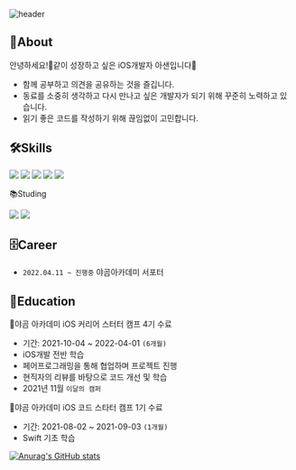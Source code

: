![header](https://capsule-render.vercel.app/api?type=soft&color=gradient&customColorList=0,3,6,14,15,18,24&height=250&section=header&text=Asan&fontSize=90&desc=같이%20성장하는%20개발자&fontAlignY=40&descSize=30&descAlignY=80&animation=fadeIn)

💎About
---
안녕하세요!👋같이 성장하고 싶은 iOS개발자 아샌입니다🤗
- 함께 공부하고 의견을 공유하는 것을 즐깁니다.
- 동료를 소중히 생각하고 다시 만나고 싶은 개발자가 되기 위해 꾸준히 노력하고 있습니다.
- 읽기 좋은 코드를 작성하기 위해 끊임없이 고민합니다.

🛠Skills
---
<img src="https://img.shields.io/badge/Swift-F05138?style=round-square&logo=swift&logoColor=white"/> <img src="https://img.shields.io/badge/iOS-000000?style=round-square&logo=apple&logoColor=white"/> <img src="https://img.shields.io/badge/Xcode-147EFB?style=flat-square&logo=Xcode&logoColor=white"/> <img src="https://img.shields.io/badge/git-F05032?style=round-square&logo=git&logoColor=white"/> <img src="https://img.shields.io/badge/github-181717?style=flat-square&logo=github&logoColor=white"/>

📚Studing

<img src="https://img.shields.io/badge/RxSwift-B7178C?style=flat-square&logo=ReactiveX&logoColor=white"/> <img src="https://img.shields.io/badge/Firebase-FFCA28?style=flat-square&logo=Firebase&logoColor=white"/>

🗄Career
---
- `2022.04.11 ~ 진행중` 야곰아카데미 서포터

📖Education
---
🐻야곰 아카데미 iOS 커리어 스터터 캠프 4기 수료
- 기간: 2021-10-04 ~ 2022-04-01 `(6개월)`
- iOS개발 전반 학습
- 페어프로그래밍을 통해 협업하며 프로젝트 진행
- 현직자의 리뷰를 바탕으로 코드 개선 및 학습
- 2021년 11월 `이달의 캠퍼` 


🐻야곰 아카데미 iOS 코드 스타터 캠프 1기 수료
- 기간: 2021-08-02 ~ 2021-09-03 `(1개월)`
- Swift 기초 학습

[![Anurag's GitHub stats](https://github-readme-stats.vercel.app/api?username=ICS-Asan&show_icons=true&hide=stars)](https://github.com/anuraghazra/github-readme-stats)
